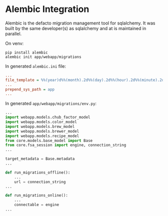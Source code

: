 # Alembic Integration

Alembic is the defacto migration management tool for sqlalchemy. It was built by the same developer(s) as sqlalchemy and at is maintained in parallel.

On venv:
```
pip install alembic
alembic init app/webapp/migrations
```

In generated `alembic.ini` file:

```ini
...
file_template = %%(year)d%%(month).2d%%(day).2d%%(hour).2d%%(minute).2d%%(second).2d_%%(slug)s
...
prepend_sys_path = app
...
```

In generated `app/webapp/migrations/env.py`:

```py
...
import webapp.models.chub_factor_model
import webapp.models.color_model
import webapp.models.brew_model
import webapp.models.brewer_model
import webapp.models.recipe_model
from core.models.base_model import Base
from core.fsa_session import engine, connection_string
...

target_metadata = Base.metadata
...

def run_migrations_offline():
    ...
    url = connection_string
...

def run_migrations_online():
    ...
    connectable = engine
...
```
